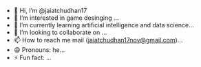 - 👋 Hi, I’m @jaiatchudhan17
- 👀 I’m interested in game desinging ...
- 🌱 I’m currently learning artificial intelligence and data science...
- 💞️ I’m looking to collaborate on ...
- 📫 How to reach me  mail (jaiatchudhan17nov@gmail.com)...
- 😄 Pronouns: he...
- ⚡ Fun fact: ...

<!---
jaiatchudhan17/jaiatchudhan17 is a ✨ special ✨ repository because its `README.md` (this file) appears on your GitHub profile.
You can click the Preview link to take a look at your changes.
--->
